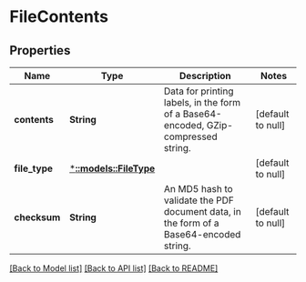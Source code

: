 # FileContents

## Properties
Name | Type | Description | Notes
------------ | ------------- | ------------- | -------------
**contents** | **String** | Data for printing labels, in the form of a Base64-encoded, GZip-compressed string. | [default to null]
**file_type** | [***::models::FileType**](FileType.md) |  | [default to null]
**checksum** | **String** | An MD5 hash to validate the PDF document data, in the form of a Base64-encoded string. | [default to null]

[[Back to Model list]](../README.md#documentation-for-models) [[Back to API list]](../README.md#documentation-for-api-endpoints) [[Back to README]](../README.md)


